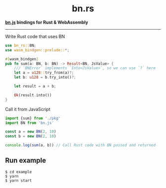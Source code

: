 # <h1 align="center"> bn.rs </h1>

**[bn.js](https://github.com/indutny/bn.js/) bindings for Rust & WebAssembly**

---

Write Rust code that uses BN
```rust
use bn_rs::BN;
use wasm_bindgen::prelude::*;

#[wasm_bindgen]
pub fn sum(a: BN, b: BN) -> Result<BN, JsValue> {
    /// `BNError` implements `Into<JsValue>`, so we can use `?` here
    let a = u128::try_from(a)?;
    let b: u128 = b.try_into()?;

    let result = a + b;

    Ok(result.into())
}
```

Call it from JavaScript
```javascript
import {sum} from './pkg'
import BN from 'bn.js'

const a = new BN(2, 10)
const b = new BN(2, 10)

console.log(sum(a, b)) // Call Rust code with BN passed and returned
```

## Run example
```shell
$ cd example
$ yarn
$ yarn start
```
